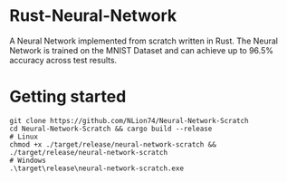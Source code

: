 # Rust-Neural-Network
A Neural Network implemented from scratch written in Rust. The Neural Network is trained on the MNIST Dataset and can achieve up to 96.5% accuracy across test results.

# Getting started
```
git clone https://github.com/NLion74/Neural-Network-Scratch
cd Neural-Network-Scratch && cargo build --release
# Linux
chmod +x ./target/release/neural-network-scratch && ./target/release/neural-network-scratch
# Windows
.\target\release\neural-network-scratch.exe
```